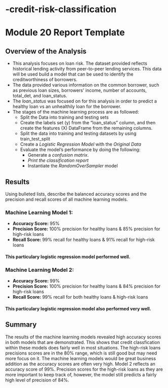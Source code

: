 # -credit-risk-classification
# Module 20 Report Template

## Overview of the Analysis
* This analysis focuses on loan risk. The dataset provided reflects historical lending activity from peer-to-peer lending services. This data will be used build a model that can be used to identify the creditworthiness of borrowers.
* The data provided various information on the common borrower, such as previous loan sizes, borrowers' income, number of accounts, total_det, and loan_status.
* The *loan_status* was focused on for this analysis in order to predict a healthy loan vs an unhealthily loan for the borrower.
* The stages of the machine learning process are as followed:
    * Split the Data into training and testing sets
    * Create the labels set (y) from the “loan_status” column, and then create the features (X) DataFrame from the remaining columns.
    * Split the data into training and testing datasets by using train_test_split
    * Create a *Logistic Regression Model* with the *Original Data*
    * Evaluate the model’s performance by doing the following:
         * Generate a *confusion matrix*.
         * *Print the classification report*
         * Instantiate the *RandomOverSampler* model

## Results

Using bulleted lists, describe the balanced accuracy scores and the precision and recall scores of all machine learning models.

### Machine Learning Model 1:
  * **Accuracy Score:** 95%
  * **Precision Score:** 100% precision for healthy loans & 85% precision for high-risk loans
  * **Recall Score:** 99% recall  for healthy loans & 91% recall for high-risk loans
  #### This particulary logistic regression model performed well.

### Machine Learning Model 2:
  * **Accuracy Score:** 99%
  * **Precision Score:** 100% precision for healthy loans & 84% precision for high-risk loans
  * **Recall Score:** 99% recall for both healthy loans & high-risk loans
  #### This particulary logistic regression model also performed very well.

## Summary

The results of the machine learning models revealed high accuracy scores in both models that are demonstrated. This shows that credit classfication within these models does fairly well in most situations. The high-risk loans precisions scores are in the 80% range, which is still good but may need more focus on it.
The machine learning models would be great business addition as the accuracy scores are often very high. Model 2 reflects an accuracy score of 99%. Precision scores for the high-risk loans as they are more important to keep track of, however, the model still predicts a fairly high level of precision of 84%.


